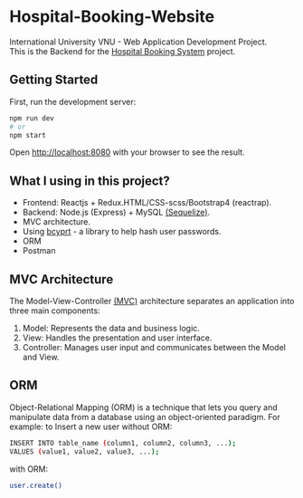 # Hospital-Booking-Website
International University VNU - Web Application Development Project.  
This is the Backend for the [Hospital Booking System](https://github.com/duwcston/Frontend-Hospital-Booking-Website) project.

## Getting Started

First, run the development server:

```bash
npm run dev
# or
npm start
```

Open [http://localhost:8080](http://localhost:8080) with your browser to see the result.

## What I using in this project?
- Frontend: Reactjs + Redux.HTML/CSS-scss/Bootstrap4 (reactrap).
- Backend: Node.js (Express) + MySQL [(Sequelize)](https://sequelize.org/).
- MVC architecture.
- Using [bcyprt](https://www.npmjs.com/package/bcrypt) - a library to help hash user passwords.
- ORM
- Postman

## MVC Architecture
The Model-View-Controller [(MVC)](https://www.geeksforgeeks.org/mvc-framework-introduction/) architecture separates an application into three main components:
1. Model: Represents the data and business logic.
2. View: Handles the presentation and user interface.
3. Controller: Manages user input and communicates between the Model and View.

## ORM
Object-Relational Mapping (ORM) is a technique that lets you query and manipulate data from a database using an object-oriented paradigm.
For example: to Insert a new user 
without ORM:
```bash
INSERT INTO table_name (column1, column2, column3, ...);
VALUES (value1, value2, value3, ...);
```
with ORM:
```bash
user.create()
```
